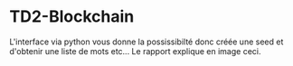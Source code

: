 # TD2-Blockchain

L'interface via python vous donne la possissibilté donc créée une seed et d'obtenir une liste de mots etc...
Le rapport explique en image ceci.
